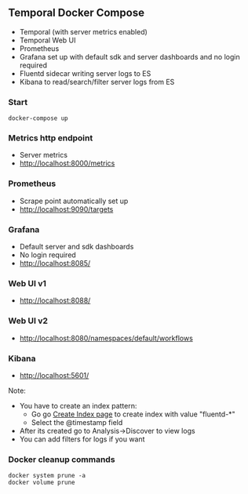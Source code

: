 ## Temporal Docker Compose

* Temporal (with server metrics enabled)
* Temporal Web UI
* Prometheus
* Grafana set up with default sdk and server dashboards and no login required
* Fluentd sidecar writing server logs to ES
* Kibana to read/search/filter server logs from ES

### Start

    docker-compose up

### Metrics http endpoint

* Server metrics
* [http://localhost:8000/metrics](http://localhost:8000/metrics)

### Prometheus

* Scrape point automatically set up
* [http://localhost:9090/targets](http://localhost:9090/targets)

### Grafana

* Default server and sdk dashboards
* No login required
* [http://localhost:8085/](http://localhost:8085/)

### Web UI v1

* [http://localhost:8088/](http://localhost:8088/)

### Web UI v2

* [http://localhost:8080/namespaces/default/workflows](http://localhost:8080/namespaces/default/workflows)

### Kibana

* [http://localhost:5601/](http://localhost:5601/)

Note: 
* You have to create an index pattern:
  * Go go [Create Index page](http://localhost:5601/app/management/kibana/indexPatterns/create) to create index with value "fluentd-*"
  * Select the @timestamp field 
* After its created go to Analysis->Discover to view logs 
* You can add filters for logs if you want

### Docker cleanup commands
    docker system prune -a
    docker volume prune
